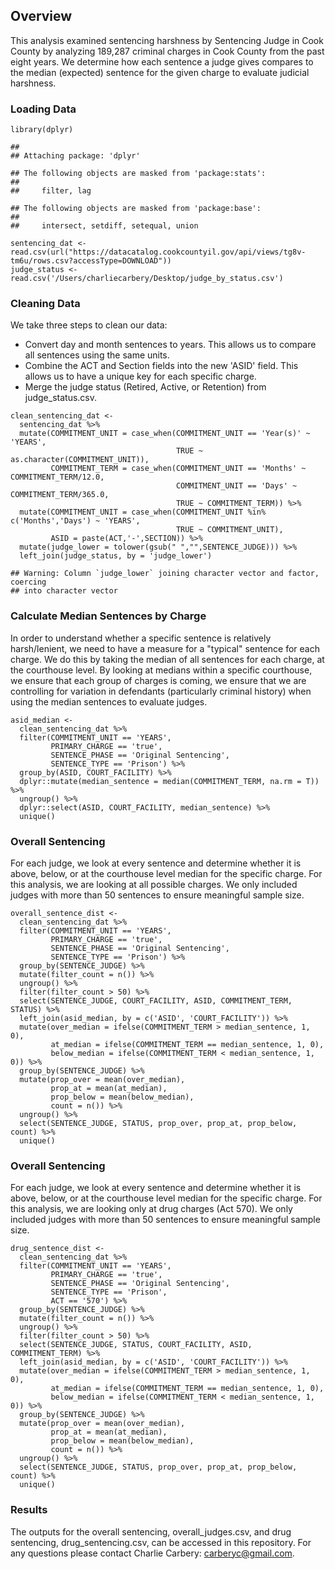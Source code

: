 Overview
--------

This analysis examined sentencing harshness by Sentencing Judge in Cook
County by analyzing 189,287 criminal charges in Cook County from the
past eight years. We determine how each sentence a judge gives compares
to the median (expected) sentence for the given charge to evaluate
judicial harshness.

### Loading Data

    library(dplyr)

    ## 
    ## Attaching package: 'dplyr'

    ## The following objects are masked from 'package:stats':
    ## 
    ##     filter, lag

    ## The following objects are masked from 'package:base':
    ## 
    ##     intersect, setdiff, setequal, union

    sentencing_dat <- read.csv(url("https://datacatalog.cookcountyil.gov/api/views/tg8v-tm6u/rows.csv?accessType=DOWNLOAD"))
    judge_status <- read.csv('/Users/charliecarbery/Desktop/judge_by_status.csv')

### Cleaning Data

We take three steps to clean our data:

-   Convert day and month sentences to years. This allows us to compare
    all sentences using the same units.
-   Combine the ACT and Section fields into the new 'ASID' field. This
    allows us to have a unique key for each specific charge.
-   Merge the judge status (Retired, Active, or Retention)
    from judge\_status.csv.

<!-- -->

    clean_sentencing_dat <- 
      sentencing_dat %>%
      mutate(COMMITMENT_UNIT = case_when(COMMITMENT_UNIT == 'Year(s)' ~ 'YEARS',
                                         TRUE ~ as.character(COMMITMENT_UNIT)),
             COMMITMENT_TERM = case_when(COMMITMENT_UNIT == 'Months' ~ COMMITMENT_TERM/12.0,
                                         COMMITMENT_UNIT == 'Days' ~ COMMITMENT_TERM/365.0,
                                         TRUE ~ COMMITMENT_TERM)) %>%
      mutate(COMMITMENT_UNIT = case_when(COMMITMENT_UNIT %in% c('Months','Days') ~ 'YEARS',
                                         TRUE ~ COMMITMENT_UNIT),
             ASID = paste(ACT,'-',SECTION)) %>%
      mutate(judge_lower = tolower(gsub(" ","",SENTENCE_JUDGE))) %>%
      left_join(judge_status, by = 'judge_lower')

    ## Warning: Column `judge_lower` joining character vector and factor, coercing
    ## into character vector

### Calculate Median Sentences by Charge

In order to understand whether a specific sentence is relatively
harsh/lenient, we need to have a measure for a "typical" sentence for
each charge. We do this by taking the median of all sentences for each
charge, at the courthouse level. By looking at medians within a specific
courthouse, we ensure that each group of charges is coming, we ensure
that we are controlling for variation in defendants (particularly
criminal history) when using the median sentences to evaluate judges.

    asid_median <- 
      clean_sentencing_dat %>%
      filter(COMMITMENT_UNIT == 'YEARS',
             PRIMARY_CHARGE == 'true',
             SENTENCE_PHASE == 'Original Sentencing',
             SENTENCE_TYPE == 'Prison') %>%
      group_by(ASID, COURT_FACILITY) %>%
      dplyr::mutate(median_sentence = median(COMMITMENT_TERM, na.rm = T)) %>%
      ungroup() %>%
      dplyr::select(ASID, COURT_FACILITY, median_sentence) %>%
      unique()

### Overall Sentencing

For each judge, we look at every sentence and determine whether it is
above, below, or at the courthouse level median for the specific charge.
For this analysis, we are looking at all possible charges. We only
included judges with more than 50 sentences to ensure meaningful sample
size.

    overall_sentence_dist <- 
      clean_sentencing_dat %>%
      filter(COMMITMENT_UNIT == 'YEARS',
             PRIMARY_CHARGE == 'true',
             SENTENCE_PHASE == 'Original Sentencing',
             SENTENCE_TYPE == 'Prison') %>%
      group_by(SENTENCE_JUDGE) %>%
      mutate(filter_count = n()) %>%
      ungroup() %>%
      filter(filter_count > 50) %>%
      select(SENTENCE_JUDGE, COURT_FACILITY, ASID, COMMITMENT_TERM, STATUS) %>%
      left_join(asid_median, by = c('ASID', 'COURT_FACILITY')) %>%
      mutate(over_median = ifelse(COMMITMENT_TERM > median_sentence, 1, 0),
             at_median = ifelse(COMMITMENT_TERM == median_sentence, 1, 0),
             below_median = ifelse(COMMITMENT_TERM < median_sentence, 1, 0)) %>%
      group_by(SENTENCE_JUDGE) %>%
      mutate(prop_over = mean(over_median),
             prop_at = mean(at_median),
             prop_below = mean(below_median),
             count = n()) %>%
      ungroup() %>%
      select(SENTENCE_JUDGE, STATUS, prop_over, prop_at, prop_below, count) %>%
      unique()

### Overall Sentencing

For each judge, we look at every sentence and determine whether it is
above, below, or at the courthouse level median for the specific charge.
For this analysis, we are looking only at drug charges (Act 570). We
only included judges with more than 50 sentences to ensure meaningful
sample size.

    drug_sentence_dist <- 
      clean_sentencing_dat %>%
      filter(COMMITMENT_UNIT == 'YEARS',
             PRIMARY_CHARGE == 'true',
             SENTENCE_PHASE == 'Original Sentencing',
             SENTENCE_TYPE == 'Prison',
             ACT == '570') %>%
      group_by(SENTENCE_JUDGE) %>%
      mutate(filter_count = n()) %>%
      ungroup() %>%
      filter(filter_count > 50) %>%
      select(SENTENCE_JUDGE, STATUS, COURT_FACILITY, ASID, COMMITMENT_TERM) %>%
      left_join(asid_median, by = c('ASID', 'COURT_FACILITY')) %>%
      mutate(over_median = ifelse(COMMITMENT_TERM > median_sentence, 1, 0),
             at_median = ifelse(COMMITMENT_TERM == median_sentence, 1, 0),
             below_median = ifelse(COMMITMENT_TERM < median_sentence, 1, 0)) %>%
      group_by(SENTENCE_JUDGE) %>%
      mutate(prop_over = mean(over_median),
             prop_at = mean(at_median),
             prop_below = mean(below_median),
             count = n()) %>%
      ungroup() %>%
      select(SENTENCE_JUDGE, STATUS, prop_over, prop_at, prop_below, count) %>%
      unique()

### Results

The outputs for the overall sentencing, overall\_judges.csv, and drug
sentencing, drug\_sentencing.csv, can be accessed in this repository.
For any questions please contact Charlie Carbery: <carberyc@gmail.com>.
